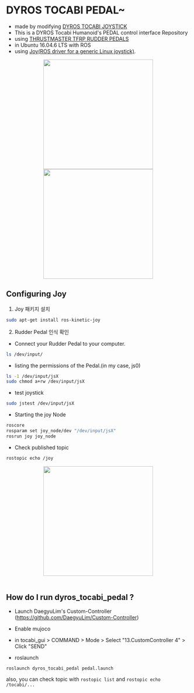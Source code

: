 # DYROS TOCABI PEDAL~

* made by modifying [DYROS TOCABI JOYSTICK](https://github.com/Hokyun-Lee/dyros_tocabi_joystick)
* This is a DYROS Tocabi Humanoid's PEDAL control interface Repository
* using [THRUSTMASTER TFRP RUDDER PEDALS](http://www.thrustmaster.com/ko_KR/press/thrustmaster-tfrp-rudder-pedals-smart)
* in Ubuntu 16.04.6 LTS with ROS <br>
* using [Joy(ROS driver for a generic Linux joystick)](http://wiki.ros.org/joy).

<p align="center"><img src="https://user-images.githubusercontent.com/68094299/89493148-6b439180-d7ee-11ea-8457-ba2b5c2ff1b0.png" height="300"><img src="https://user-images.githubusercontent.com/68094299/89492962-db9de300-d7ed-11ea-8901-9ee6053f3ca9.png" height="300">

## Configuring Joy ##
1. Joy 패키지 설치
```sh
sudo apt-get install ros-kinetic-joy
```

2. Rudder Pedal 인식 확인
* Connect your Rudder Pedal to your computer.
```sh
ls /dev/input/
```

* listing the permissions of the Pedal.(in my case, js0)
```sh
ls -1 /dev/input/jsX
sudo chmod a+rw /dev/input/jsX
```

* test joystick
```sh
sudo jstest /dev/input/jsX
```

* Starting the joy Node
```sh
roscore
rosparam set joy_node/dev "/dev/input/jsX"
rosrun joy joy_node
```
* Check published topic
```sh
rostopic echo /joy
```

<p align="center"><img src="https://user-images.githubusercontent.com/68094299/89494391-09385b80-d7f1-11ea-85a3-139cc3c5e128.png" height="300">
<br></br>

 ## How do I run dyros_tocabi_pedal ? ##
* Launch DaegyuLim's Custom-Controller (https://github.com/DaegyuLim/Custom-Controller)
* Enable mujoco
* in tocabi_gui > COMMAND > Mode > Select "13.CustomController 4" > Click "SEND" <br>

* roslaunch
```ch
roslaunch dyros_tocabi_pedal pedal.launch
```
  also, you can check topic with `rostopic list` and `rostopic echo /tocabi/...`
  <br></br>
